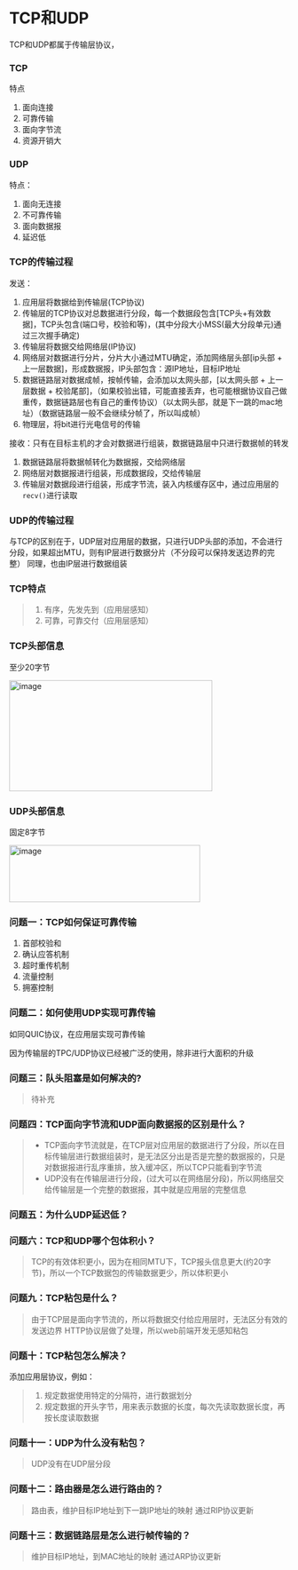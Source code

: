 # TCP和UDP

TCP和UDP都属于传输层协议，

### TCP
特点
1. 面向连接
2. 可靠传输
3. 面向字节流
4. 资源开销大


### UDP
特点：
1. 面向无连接
2. 不可靠传输
3. 面向数据报
4. 延迟低

### TCP的传输过程

发送：
1. 应用层将数据给到传输层(TCP协议)
2. 传输层的TCP协议对总数据进行分段，每一个数据段包含[TCP头+有效数据]，TCP头包含(端口号，校验和等)，(其中分段大小MSS(最大分段单元)通过三次握手确定)
3. 传输层将数据交给网络层(IP协议)
4. 网络层对数据进行分片，分片大小通过MTU确定，添加网络层头部[ip头部 + 上一层数据]，形成数据报，IP头部包含：源IP地址，目标IP地址
5. 数据链路层对数据成帧，按帧传输，会添加以太网头部，[以太网头部 + 上一层数据 + 校验尾部]，（如果校验出错，可能直接丢弃，也可能根据协议自己做重传，数据链路层也有自己的重传协议）（以太网头部，就是下一跳的mac地址）（数据链路层一般不会继续分帧了，所以叫成帧）
6. 物理层，将bit进行光电信号的传输

接收：只有在目标主机的才会对数据进行组装，数据链路层中只进行数据帧的转发
1. 数据链路层将数据帧转化为数据报，交给网络层
2. 网络层对数据报进行组装，形成数据段，交给传输层
3. 传输层对数据段进行组装，形成字节流，装入内核缓存区中，通过应用层的``recv()``进行读取

### UDP的传输过程

与TCP的区别在于，UDP层对应用层的数据，只进行UDP头部的添加，不会进行分段，如果超出MTU，则有IP层进行数据分片（不分段可以保持发送边界的完整）
同理，也由IP层进行数据组装

### TCP特点

> 1. 有序，先发先到（应用层感知）
> 2. 可靠，可靠交付（应用层感知）

### TCP头部信息

至少20字节

<img width="366" height="200" alt="image" src="https://github.com/user-attachments/assets/25436d50-43b7-4237-8c99-7cac18a3f392" />

### UDP头部信息

固定8字节

<img width="344" height="103" alt="image" src="https://github.com/user-attachments/assets/5ffb0aee-04c3-49ac-b38c-c3938372385d" />

### 问题一：TCP如何保证可靠传输

1. 首部校验和
2. 确认应答机制
3. 超时重传机制
4. 流量控制
5. 拥塞控制


### 问题二：如何使用UDP实现可靠传输

如同QUIC协议，在应用层实现可靠传输

因为传输层的TPC/UDP协议已经被广泛的使用，除非进行大面积的升级

### 问题三：队头阻塞是如何解决的?

> 待补充

### 问题四：TCP面向字节流和UDP面向数据报的区别是什么？

> - TCP面向字节流就是，在TCP层对应用层的数据进行了分段，所以在目标传输层进行数据组装时，是无法区分出是否是完整的数据报的，只是对数据报进行乱序重排，放入缓冲区，所以TCP只能看到字节流
> - UDP没有在传输层进行分段，(过大可以在网络层分段)，所以网络层交给传输层是一个完整的数据报，其中就是应用层的完整信息


### 问题五：为什么UDP延迟低？

### 问题六：TCP和UDP哪个包体积小？

> TCP的有效体积更小，因为在相同MTU下，TCP报头信息更大(约20字节)，所以一个TCP数据包的传输数据更少，所以体积更小

### 问题九：TCP粘包是什么？

> 由于TCP层是面向字节流的，所以将数据交付给应用层时，无法区分有效的发送边界
> HTTP协议层做了处理，所以web前端开发无感知粘包

### 问题十：TCP粘包怎么解决？

添加应用层协议，例如：
> 1. 规定数据使用特定的分隔符，进行数据划分
> 2. 规定数据的开头字节，用来表示数据的长度，每次先读取数据长度，再按长度读取数据

### 问题十一：UDP为什么没有粘包？

> UDP没有在UDP层分段

### 问题十二：路由器是怎么进行路由的？

> 路由表，维护目标IP地址到下一跳IP地址的映射
> 通过RIP协议更新

### 问题十三：数据链路层是怎么进行帧传输的？

> 维护目标IP地址，到MAC地址的映射
> 通过ARP协议更新

